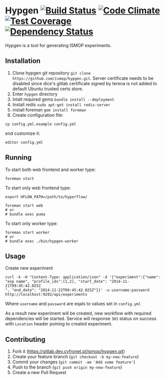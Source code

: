 # Hypgen [![Build Status](https://travis-ci.org/ismop/hypgen.svg)](https://travis-ci.org/ismop/hypgen) [![Code Climate](https://codeclimate.com/github/ismop/hypgen/badges/gpa.svg)](https://codeclimate.com/github/ismop/hypgen) [![Test Coverage](https://codeclimate.com/github/ismop/hypgen/badges/coverage.svg)](https://codeclimate.com/github/ismop/hypgen) [![Dependency Status](https://gemnasium.com/ismop/hypgen.svg)](https://gemnasium.com/ismop/hypgen)

Hypgen is a tool for generating ISMOP experiments.

## Installation

1. Clone hypgen git repository `git clone https://github.com/ismop/hypgen.git`. Server certificate needs to be disabled since dice's gitlab  certificate signed by terena is not added to default Ubuntu trusted certs store.
1. Enter `hypgen` directory
1. Intall required gems `bundle install --deployment`
1. Install redis `sudo apt-get install redis-server`
1. install foreman `gem install foreman`
1. Create configuration file:

```
cp config.yml.example config.yml
```

end customize it:

```
editor config.yml
```

## Running

To start both web frontend and worker type:

```
foreman start
```

To start only web frontend type:

```
export HFLOW_PATH=/path/to/hyperflow/
```

```
foreman start web
# or
# bundle exec puma
```

To start only worker type:

```
foreman start worker
# or
# bundle exec ./bin/hypgen-worker
```

## Usage

Create new experiment

```
curl -k -H "Content-Type: application/json" -d '{"experiment":{"name": "exp name", "profile_ids":[1,2], "start_date": "2014-11-21T09:45:42.025Z
", "end_date": "2014-11-22T09:45:42.025Z"}}' -u username:password http://localhost:9292/api/experiments
```

Where `username` and `password` are eqals to values set in `config.yml`

As a result new experiment will be created, new workflow with required dependencies
will be started. Service will response `303` status on success with `Location` header poining to created experiment.

## Contributing

1. Fork it (https://gitlab.dev.cyfronet.pl/ismop/hypgen.git)
2. Create your feature branch (`git checkout -b my-new-feature`)
3. Commit your changes (`git commit -am 'Add some feature'`)
4. Push to the branch (`git push origin my-new-feature`)
5. Create a new Pull Request
